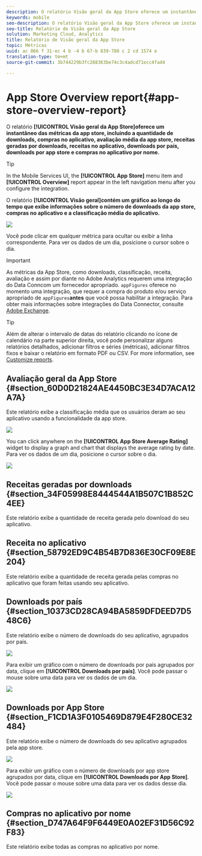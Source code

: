 ```yaml
---
description: O relatório Visão geral da App Store oferece um instantâneo das métricas da app store, incluindo a quantidade de downloads, compras no aplicativo, avaliação média da app store, receitas geradas por downloads, receitas no aplicativo, downloads por país, downloads por app store e compras no aplicativo por nome.
keywords: mobile
seo-description: O relatório Visão geral da App Store oferece um instantâneo das métricas da app store, incluindo a quantidade de downloads, compras no aplicativo, avaliação média da app store, receitas geradas por downloads, receitas no aplicativo, downloads por país, downloads por app store e compras no aplicativo por nome.
seo-title: Relatório de Visão geral da App Store
solution: Marketing Cloud, Analytics
title: Relatório de Visão geral da App Store
topic: Métricas
uuid: ac 066 f 31-ec 4 b -4 b 67-b 839-780 c 2 cd 1574 e
translation-type: tm+mt
source-git-commit: 3b744229b3fc288363be74c3c4adcd71ecc4fad4

---
```



# App Store Overview report{#app-store-overview-report}

O relatório **[!UICONTROL Visão geral da App Store]oferece um instantâneo das métricas da app store, incluindo a quantidade de downloads, compras no aplicativo, avaliação média da app store, receitas geradas por downloads, receitas no aplicativo, downloads por país, downloads por app store e compras no aplicativo por nome.**

>[!TIP]
>
>In the Mobile Services UI, the **[!UICONTROL App Store]** menu item and **[!UICONTROL Overview]** report appear in the left navigation menu after you configure the integration.

O relatório **[!UICONTROL Visão geral]contém um gráfico ao longo do tempo que exibe informações sobre o número de downloads da app store, compras no aplicativo e a classificação média do aplicativo.**

![](assets/app_store_metrics.png)

Você pode clicar em qualquer métrica para ocultar ou exibir a linha correspondente. Para ver os dados de um dia, posicione o cursor sobre o dia.

>[!IMPORTANT]
>
>As métricas da App Store, como downloads, classificação, receita, avaliação e assim por diante no Adobe Analytics requerem uma integração do Data Conncom um fornecedor apropriado. `appFigures` oferece no momento uma integração, que requer a compra do produto e/ou serviço apropriado de `appFigures`**antes** que você possa habilitar a integração. Para obter mais informações sobre integrações do Data Connector, consulte [Adobe Exchange](https://www.adobeexchange.com/experiencecloud.html).

>[!TIP]
>
>Além de alterar o intervalo de datas do relatório clicando no ícone de calendário na parte superior direita, você pode personalizar alguns relatórios detalhados, adicionar filtros e séries (métricas), adicionar filtros fixos e baixar o relatório em formato PDF ou CSV. For more information, see [Customize reports](/help/using/usage/reports-customize/reports-customize.md).

## Avaliação geral da App Store {#section_60D0D21824AE4450BC3E34D7ACA12A7A}

Este relatório exibe a classificação média que os usuários deram ao seu aplicativo usando a funcionalidade da app store.

![](assets/app_store_rating.png)

You can click anywhere on the **[!UICONTROL App Store Average Rating]** widget to display a graph and chart that displays the average rating by date. Para ver os dados de um dia, posicione o cursor sobre o dia.

![](assets/app_store_downloads_detail.png)

## Receitas geradas por downloads {#section_34F05998E8444544A1B507C1B852C4EE}

Este relatório exibe a quantidade de receita gerada pelo download do seu aplicativo.

## Receita no aplicativo {#section_58792ED9C4B54B7D836E30CF09E8E204}

Este relatório exibe a quantidade de receita gerada pelas compras no aplicativo que foram feitas usando seu aplicativo.

## Downloads por país {#section_10373CD28CA94BA5859DFDEED7D548C6}

Este relatório exibe o número de downloads do seu aplicativo, agrupados por país.

![](assets/country.png)

Para exibir um gráfico com o número de downloads por país agrupados por data, clique em **[!UICONTROL Downloads por país]**. Você pode passar o mouse sobre uma data para ver os dados de um dia.

![](assets/downloads_by_country.png)

## Downloads por App Store {#section_F1CD1A3F0105469D879E4F280CE32484}

Este relatório exibe o número de downloads do seu aplicativo agrupados pela app store.

![](assets/app_store.png)

Para exibir um gráfico com o número de downloads por app store agrupados por data, clique em **[!UICONTROL Downloads por App Store]**. Você pode passar o mouse sobre uma data para ver os dados desse dia.

![](assets/app_store_downloads_detail.png)

## Compras no aplicativo por nome {#section_D747A64F9F6449E0A02EF31D56C92F83}

Este relatório exibe todas as compras no aplicativo por nome.
